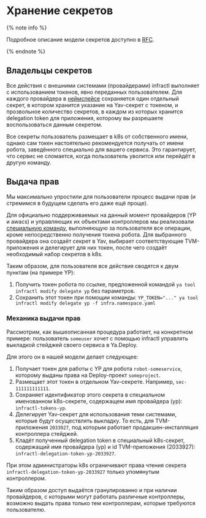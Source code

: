 # Хранение секретов

{% note info %}

Подробное описание модели секретов доступно в [RFC](rfcs/secrets.md).

{% endnote %}

## Владельцы секретов

Все действия с внешними системами (провайдерами) infractl выполняет с использованием токенов, явно переданных пользователем. Для каждого провайдера в [неймспейсе](concepts.md#namespace) сохраняется один отдельный секрет, в котором хранится указание на Yav-секрет с токеном, и прозвольное количество секретов, в каждом из которых хранится delegation token для приложения, которому вы разрешаете воспользоваться данным секретом.

Все секреты пользователь размещает в k8s от собственного имени, однако сам токен настоятельно рекомендуется получать от имени робота, заведённого специально для вашего сервиса. Это гарантирует, что сервис не сломается, когда пользователь уволится или перейдёт в другую команду.

## Выдача прав

Мы максимально упростили для пользователи процесс выдачи прав (и стремимся в будущем сделать его даже ещё проще).

Для официально поддерживаемых на данный момент провайдеров (YP и awacs) и управляющих их объектами контроллеров мы реализовали [специальную команду](cli.md#delegate), выполняющую за пользователя все операции, кроме непосредственно получения токена робота. Для выбранного провайдера она создаёт секрет в Yav, выбирает соответствующие TVM-приложения и делегирует для них токен, после чего создаёт необходимый набор секретов в k8s.

Таким образом, для пользователя все действия сводятся к двум пунктам (на примере YP):

1. Получить токен робота по ссылке, предложенной командой `ya tool infractl modify delegate yp` без параметров.
2. Сохранить этот токен при помощии команды: `YP_TOKEN="..." ya tool infractl modify delegate yp -f infra.namespace.yaml`

### Механика выдачи прав

Рассмотрим, как вышеописанная процедура работает, на конкретном примере: пользователь `someuser` хочет с помощью infractl управлять выкладкой стейджей своего сервиса в Ya.Deploy.

Для этого он в нашей модели делает следующее:

1. Получает токен для работы с YP для робота `robot-someservice`, которому выданы права на Deploy-проект `someproject`.
2. Размещает этот токен в отдельном Yav-секрете. Например, `sec-111111111111`.
3. Сохраняет идентификатор этого секрета в специальном именованном k8s-секрете, содержащем имя провайдера (yp): `infractl-tokens-yp`.
4. Делегирует Yav-секрет для использования теми системами, которые будут осуществлять выкладку. То есть, для TVM-приложения `2033927`, под которым работает продакшен-инсталляция контроллера стейджей.
5. Кладёт полученный delegation token в специальный k8s-секрет, содержащий имя провайдера (yp) и id TVM-приложения (2033927): `infractl-delegation-token-yp-2033927`.

При этом администраторы k8s ограничивают права чтения секрета `infractl-delegation-token-yp-2033927` только упомянутым контроллером.

Таким образом доступ выдаётся гранулированно и при наличии провайдеров, с которыми могут работать различные контроллеры, возможно выдать права только тем контроллерам, которые требуются пользователю.
